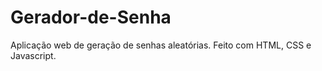 # Gerador-de-Senha

Aplicação web de geração de senhas aleatórias.
Feito com HTML, CSS e Javascript.
